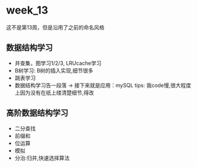 # week_13
这不是第13周，但是沿用了之前的命名风格

## 数据结构学习
- 并查集，图学习1/2/3, LRUcache学习
- B树学习: B树的插入实现,细节很多
- 跳表学习
- 数据结构学习告一段落 -> 接下来就是应用：mySQL
tips: 我code慢,很大程度上因为没有在纸上缕清楚细节,得改

## 高阶数据结构学习
- 二分查找
- 前缀和
- 位运算
- 模拟
- 分治:归并,快速选择算法